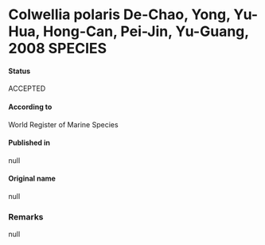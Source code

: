# Colwellia polaris De-Chao, Yong, Yu-Hua, Hong-Can, Pei-Jin, Yu-Guang, 2008 SPECIES

#### Status
ACCEPTED

#### According to
World Register of Marine Species

#### Published in
null

#### Original name
null

### Remarks
null